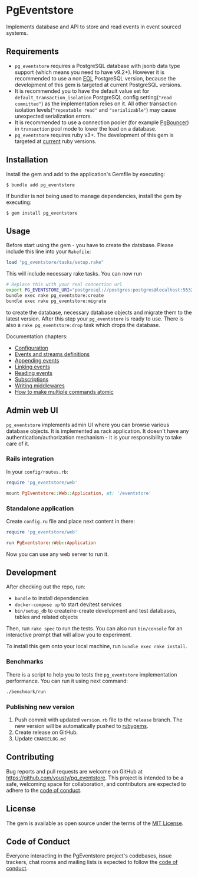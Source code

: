 # PgEventstore

Implements database and API to store and read events in event sourced systems.

## Requirements

- `pg_eventstore` requires a PostgreSQL database with jsonb data type support (which means you need to have v9.2+). However it is recommended to use a non [EOL](https://www.postgresql.org/support/versioning/) PostgreSQL version, because the development of this gem is targeted at current PostgreSQL versions. 
- It is recommended you to have the default value set for `default_transaction_isolation` PostgreSQL config setting(`"read committed"`) as the implementation relies on it. All other transaction isolation levels(`"repeatable read"` and `"serializable"`) may cause unexpected serialization errors.
- It is recommended to use a connection pooler (for example [PgBouncer](https://www.pgbouncer.org/)) in `transaction` pool mode to lower the load on a database.
- `pg_eventstore` requires ruby v3+. The development of this gem is targeted at [current](https://endoflife.date/ruby) ruby versions.

## Installation

Install the gem and add to the application's Gemfile by executing:

    $ bundle add pg_eventstore

If bundler is not being used to manage dependencies, install the gem by executing:

    $ gem install pg_eventstore

## Usage

Before start using the gem - you have to create the database. Please include this line into your `Rakefile`:

```ruby
load "pg_eventstore/tasks/setup.rake"
```

This will include necessary rake tasks. You can now run 
```bash
# Replace this with your real connection url
export PG_EVENTSTORE_URI="postgresql://postgres:postgres@localhost:5532/eventstore"
bundle exec rake pg_eventstore:create
bundle exec rake pg_eventstore:migrate
```

to create the database, necessary database objects and migrate them to the latest version. After this step your `pg_eventstore` is ready to use. There is also a `rake pg_eventstore:drop` task which drops the database.

Documentation chapters:

- [Configuration](docs/configuration.md)
- [Events and streams definitions](docs/events_and_streams.md)
- [Appending events](docs/appending_events.md)
- [Linking events](docs/linking_events.md)
- [Reading events](docs/reading_events.md)
- [Subscriptions](docs/subscriptions.md)
- [Writing middlewares](docs/writing_middleware.md)
- [How to make multiple commands atomic](docs/multiple_commands.md)

## Admin web UI

`pg_eventstore` implements admin UI where you can browse various database objects. It is implemented as rack application. It doesn't have any authentication/authorization mechanism - it is your responsibility to take care of it.

### Rails integration

In your `config/routes.rb`:

```ruby
require 'pg_eventstore/web'

mount PgEventstore::Web::Application, at: '/eventstore'
```

### Standalone application

Create `config.ru` file and place next content in there:

```ruby
require 'pg_eventstore/web'

run PgEventstore::Web::Application
```

Now you can use any web server to run it.

## Development

After checking out the repo, run:
- `bundle` to install dependencies
- `docker-compose up` to start dev/test services
- `bin/setup_db` to create/re-create development and test databases, tables and related objects 

Then, run `rake spec` to run the tests. You can also run `bin/console` for an interactive prompt that will allow you to experiment.

To install this gem onto your local machine, run `bundle exec rake install`.

### Benchmarks

There is a script to help you to tests the `pg_eventstore` implementation performance. You can run it using next command:

```bash
./benchmark/run
```

### Publishing new version

1. Push commit with updated `version.rb` file to the `release` branch. The new version will be automatically pushed to [rubygems](https://rubygems.org).
2. Create release on GitHub.
3. Update `CHANGELOG.md`

## Contributing

Bug reports and pull requests are welcome on GitHub at https://github.com/yousty/pg_eventstore. This project is intended to be a safe, welcoming space for collaboration, and contributors are expected to adhere to the [code of conduct](https://github.com/yousty/pg_eventstore/blob/master/CODE_OF_CONDUCT.md).

## License

The gem is available as open source under the terms of the [MIT License](https://opensource.org/licenses/MIT).

## Code of Conduct

Everyone interacting in the PgEventstore project's codebases, issue trackers, chat rooms and mailing lists is expected to follow the [code of conduct](https://github.com/yousty/pg_eventstore/blob/master/CODE_OF_CONDUCT.md).
